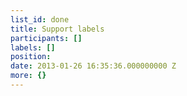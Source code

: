 ```yaml
---
list_id: done
title: Support labels
participants: []
labels: []
position: 
date: 2013-01-26 16:35:36.000000000 Z
more: {}
---
```


